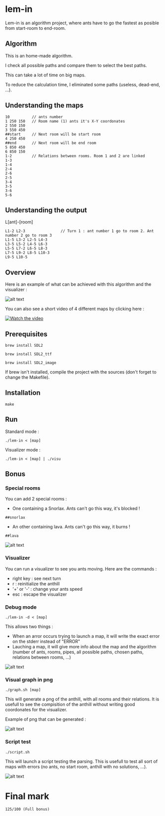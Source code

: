 # lem-in

Lem-in is an algorithm project, where ants have to go the fastest as posible from start-room to end-room.

## Algorithm

This is an home-made algorithm. 

I check all possible paths and compare them to select the best paths. 

This can take a lot of time on big maps. 

To reduce the calculation time, I eliminated some paths (useless, dead-end, ...). 

## Understanding the maps
```
10          // ants number
1 250 150   // Room name (1) ants it's X-Y coordonates
2 550 150
3 550 450
##start     // Next room will be start room
4 250 450
##end       // Next room will be end room
5 850 450
6 850 150
1-2         // Relations between rooms. Room 1 and 2 are linked
1-3
1-4
2-4
2-6
2-5
3-4
3-5
3-6
5-6
```

## Understanding the output

L[ant]-[room]
```
L1-2 L2-3                // Turn 1 : ant number 1 go to room 2. Ant number 2 go to room 3
L1-5 L3-2 L2-5 L4-3
L3-5 L5-2 L4-5 L6-3
L5-5 L7-2 L6-5 L8-3
L7-5 L9-2 L8-5 L10-3
L9-5 L10-5
```

## Overview

Here is an example of what can be achieved with this algorithm and the visualizer : 

![alt text](https://github.com/mdubus/lem-in/blob/master/IMG/gif.gif)

You can also see a short video of 4 different maps by clicking here : 

[![Watch the video](https://i.ytimg.com/vi/d5b5Xp5Ikuw/1.jpg?time=1514567144530)](https://www.youtube.com/watch?v=d5b5Xp5Ikuw&feature=youtu.be)


## Prerequisites

`brew install SDL2`

`brew install SDL2_ttf`

`brew install SDL2_image`

If brew isn't installed, compile the project with the sources (don't forget to change the Makefile).

## Installation

`make`

## Run

Standard mode : 

`./lem-in < [map]`

Visualizer mode :

`./lem-in < [map] | ./visu`

## Bonus

### Special rooms

You can add 2 special rooms : 
- One containing a Snorlax. Ants can't go this way, it's blocked !

`##snorlax`

- An other containing lava. Ants can't go this way, it burns ! 

`##lava`


![alt text](https://github.com/mdubus/lem-in/blob/master/IMG/lava-snorlax.png)


### Visualizer

You can run a visualizer to see you ants moving. 
Here are the commands : 
- right key : see next turn
- r : reinitialize the anthill
- '+' or '-' : change your ants speed
- esc : escape the visualizer


### Debug mode

`./lem-in -d < [map]`

This allows two things : 
- When an arror occurs trying to launch a map, it will write the exact error on the stderr instead of "ERROR"
- Lauching a map, it will give more info about the map and the algorithm (number of ants, rooms, pipes, all possible paths, chosen paths, relations between rooms, ...)

![alt text](https://github.com/mdubus/lem-in/blob/master/IMG/debug-mode.png)


### Visual graph in png

`./graph.sh [map]`

This will generate a png of the anthill, with all rooms and their relations.
It is usefull to see the compisition of the anthill without writing good coordonates for the visualizer. 

Example of png that can be generated :

![alt text](https://github.com/mdubus/lem-in/blob/master/IMG/graph.png)

### Script test

`./script.sh`

This will launch a script testing the parsing. 
This is usefull to test all sort of maps with errors (no ants, no start room, anthill with no solutions, ...).


![alt text](https://github.com/mdubus/lem-in/blob/master/IMG/script.png)


# Final mark

`125/100 (Full bonus)`
